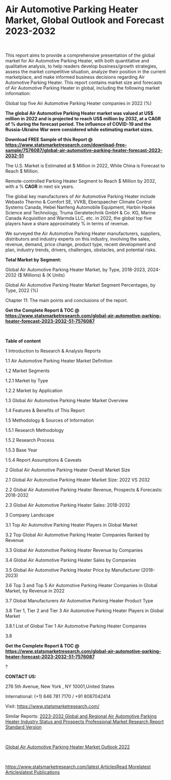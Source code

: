<h1>Air Automotive Parking Heater Market, Global Outlook and Forecast 2023-2032</h1><br/><p>This report aims to provide a comprehensive presentation of the global market for Air Automotive Parking Heater, with both quantitative and qualitative analysis, to help readers develop business/growth strategies, assess the market competitive situation, analyze their position in the current marketplace, and make informed business decisions regarding Air Automotive Parking Heater. This report contains market size and forecasts of Air Automotive Parking Heater in global, including the following market information:</p>
 
 
 
 <p>Global top five Air Automotive Parking Heater companies in 2022 (%)</p>
 
 
 
 <p><strong>The global Air Automotive Parking Heater market was valued at US$ million in 2022 and is projected to reach US$ million by 2032, at a <strong>CAGR</strong> of % during the forecast period. The influence of COVID-19 and the Russia-Ukraine War were considered while estimating market sizes.</strong></p>
 
 
 
 <p><strong>Download FREE Sample of this Report @ <a href="https://www.statsmarketresearch.com/download-free-sample/7576087/global-air-automotive-parking-heater-forecast-2023-2032-51">https://www.statsmarketresearch.com/download-free-sample/7576087/global-air-automotive-parking-heater-forecast-2023-2032-51</a></strong></p>
 
 
 
 <p>The U.S. Market is Estimated at $ Million in 2022, While China is Forecast to Reach $ Million.</p>
 
 
 
 <p>Remote-controlled Parking Heater Segment to Reach $ Million by 2032, with a % <strong>CAGR</strong> in next six years.</p>
 
 
 
 <p>The global key manufacturers of Air Automotive Parking Heater include Webasto Thermo & Comfort SE, VVKB, Eberspaecher Climate Control Systems Canada, Hebei Nanfeng Automobile Equipment, Harbin Haoke Science and Technology, Truma Geratetechnik GmbH & Co. KG, Marine Canada Acquisition and Warmda LLC, etc. in 2022, the global top five players have a share approximately % in terms of revenue.</p>
 
 
 
 <p>We surveyed the Air Automotive Parking Heater manufacturers, suppliers, distributors and industry experts on this industry, involving the sales, revenue, demand, price change, product type, recent development and plan, industry trends, drivers, challenges, obstacles, and potential risks.</p>
 
 
 
 <p><strong>Total Market by Segment:</strong></p>
 
 
 
 <p>Global Air Automotive Parking Heater Market, by Type, 2018-2023, 2024-2032 ($ Millions) & (K Units)</p>
 
 
 
 <p>Global Air Automotive Parking Heater Market Segment Percentages, by Type, 2022 (%)</p>
 
 
 
 <p>Chapter 11: The main points and conclusions of the report.</p>
 
 
 
 <div><b>Get the Complete Report & TOC @ <a href="https://www.statsmarketresearch.com/global-air-automotive-parking-heater-forecast-2023-2032-51-7576087">https://www.statsmarketresearch.com/global-air-automotive-parking-heater-forecast-2023-2032-51-7576087</a></b></div>
 
 
 
 <p><br />
 
 <b>Table of content</b></p>
 
 
 
 <p>1 Introduction to Research & Analysis Reports<br />
 
 1.1 Air Automotive Parking Heater Market Definition<br />
 
 1.2 Market Segments<br />
 
 1.2.1 Market by Type<br />
 
 1.2.2 Market by Application<br />
 
 1.3 Global Air Automotive Parking Heater Market Overview<br />
 
 1.4 Features & Benefits of This Report<br />
 
 1.5 Methodology & Sources of Information<br />
 
 1.5.1 Research Methodology<br />
 
 1.5.2 Research Process<br />
 
 1.5.3 Base Year<br />
 
 1.5.4 Report Assumptions & Caveats<br />
 
 2 Global Air Automotive Parking Heater Overall Market Size<br />
 
 2.1 Global Air Automotive Parking Heater Market Size: 2022 VS 2032<br />
 
 2.2 Global Air Automotive Parking Heater Revenue, Prospects & Forecasts: 2018-2032<br />
 
 2.3 Global Air Automotive Parking Heater Sales: 2018-2032<br />
 
 3 Company Landscape<br />
 
 3.1 Top Air Automotive Parking Heater Players in Global Market<br />
 
 3.2 Top Global Air Automotive Parking Heater Companies Ranked by Revenue<br />
 
 3.3 Global Air Automotive Parking Heater Revenue by Companies<br />
 
 3.4 Global Air Automotive Parking Heater Sales by Companies<br />
 
 3.5 Global Air Automotive Parking Heater Price by Manufacturer (2018-2023)<br />
 
 3.6 Top 3 and Top 5 Air Automotive Parking Heater Companies in Global Market, by Revenue in 2022<br />
 
 3.7 Global Manufacturers Air Automotive Parking Heater Product Type<br />
 
 3.8 Tier 1, Tier 2 and Tier 3 Air Automotive Parking Heater Players in Global Market<br />
 
 3.8.1 List of Global Tier 1 Air Automotive Parking Heater Companies<br />
 
 3.8</p>
 
 
 
 <div><b>Get the Complete Report & TOC @ <a href="https://www.statsmarketresearch.com/global-air-automotive-parking-heater-forecast-2023-2032-51-7576087">https://www.statsmarketresearch.com/global-air-automotive-parking-heater-forecast-2023-2032-51-7576087</a></b></div>
 
 
 
 <p>? </p>
 
 
 
 <p><b>CONTACT US:</b><br />
 
 276 5th Avenue, New York , NY 10001,United States<br />
 
 International: (+1) 646 781 7170 / +91 8087042414<br />
 
 Visit: <a href="https://www.statsmarketresearch.com/">https://www.statsmarketresearch.com/</a><br />
 
 Similar Reports: <a href="https://www.statsmarketresearch.com/global-air-automotive-parking-heater-forecast-2023-2032-51-7576087">2023-2032 Global and Regional Air Automotive Parking Heater Industry Status and Prospects Professional Market Research Report Standard Version</a><br />
 
 <br />
 
 <a href="https://www.statsmarketresearch.com/global-air-automotive-parking-heater-forecast-2023-2032-51-7576087">Global Air Automotive Parking Heater Market Outlook 2022</a><br />
 
 <br />
 
 <a href="https://gyeongbokgung.com">https://www.statsmarketresearch.com/</a><a href="https://hallyeomaritime.com">latest Articles</a><a href="https://jingwansa.com">Read More</a><a href="https://nguoiviet.jp/">latest Articles</a><a href="https://www.intelmarketresearch.com/">latest Publications</a></p>